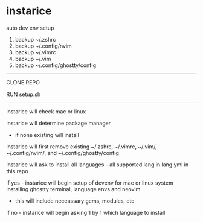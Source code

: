 # instarice

auto dev env setup

1. backup ~/.zshrc
2. backup ~/.config/nvim
3. backup ~/.vimrc
4. backup ~/.vim
5. backup ~/.config/ghostty/config

---

CLONE REPO

RUN setup.sh

---

instarice will check mac or linux

instarice will determine package manager

- if none existing will install

instarice will first remove existing ~/.zshrc, ~/.vimrc, ~/.vim/, ~/.config/nvim/, and ~/.config/ghostty/config

instarice will ask to install all languages - all supported lang in lang.yml in this repo

if yes - instarice will begin setup of devenv for mac or linux system installing ghostty terminal, language envs and neovim

- this will include neceassary gems, modules, etc

if no - instarice will begin asking 1 by 1 which language to install
